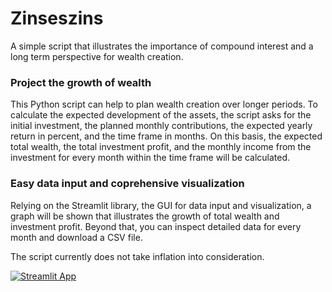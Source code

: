 # Zinseszins
 A simple script that illustrates the importance of compound interest
 and a long term perspective for wealth creation.

### Project the growth of wealth
 This Python script can help to plan wealth creation over longer periods.
 To calculate the expected development of the assets,
 the script asks for the initial investment, the planned monthly contributions,
 the expected yearly return in percent,
 and the time frame in months. On this basis, the expected total wealth,
 the total investment profit, and the monthly income from the investment
 for every month within the time frame will be calculated.

### Easy data input and coprehensive visualization
 Relying on the Streamlit library, the GUI for data input and visualization,
 a graph will be shown that illustrates the growth of total wealth
 and investment profit. Beyond that, you can inspect detailed data 
 for every month and download a CSV file. 

 The script currently does not take inflation into consideration.

[![Streamlit App](https://static.streamlit.io/badges/streamlit_badge_black_white.svg)](https://share.streamlit.io/deerzen/zinseszins/main/zinsenszins.py)
